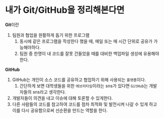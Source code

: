 # 내가 Git/GitHub을 정리해본다면

**Git**이란
1. 팀원과 협업을 원활하게 돕기 위한 프로그램
    1. 동시에 같은 프로그램을 작성한다 했을 때, 매일 또는 매 시간 단위로 공유가 가능해야하다.
    2. 팀원 중 한명이 내 코드를 잘못 건들었을 때를 대비한 백업파일 생성에 유용해야한다.


**GitHub**
1. GitHub는 개인이 소스 코드를 공유하고 협업하기 위해 사용되는 `플랫폼`이다.
    1. 간단하게 보면 대학생들을 위한 `에브리타임`이라는 sns가 있다면 `GitHub`는 개발자들의 sns라고 생각한다.
2. 개발자들이 의견을 내고 이슈에 대해 토론할 수 있게한다.
3. 다른 사람들의 코드를 참고하여 코드를 점차 최적화 및 발전시켜 나갈 수 있게 하고 이를 다시 공유함으로써 선순환을 만드는 역할을 한다.